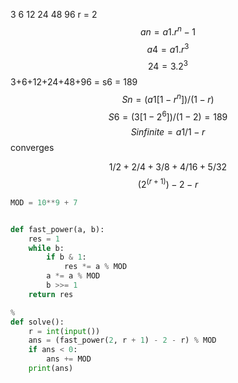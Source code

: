 3 6 12 24 48 96
r = 2
$$an = a1.r^n-1$$
$$a4 = a1 . r^3$$
$$24 = 3 . 2^3$$
3+6+12+24+48+96 = s6 = 189
$$Sn = (a1[1-r^n])/(1 - r)$$
$$S6 = (3[1-2^6])/(1-2) = 189$$
$$S infinite = a1/1-r$$ converges

$$1/2 + 2/4 + 3/8 + 4/16 + 5/32$$
$$(2^(r+1)) - 2 - r$$


```py
MOD = 10**9 + 7


def fast_power(a, b):
    res = 1
    while b:
        if b & 1:
            res *= a % MOD
        a *= a % MOD
        b >>= 1
    return res

%
def solve():
    r = int(input())
    ans = (fast_power(2, r + 1) - 2 - r) % MOD
    if ans < 0:
        ans += MOD
    print(ans)

```